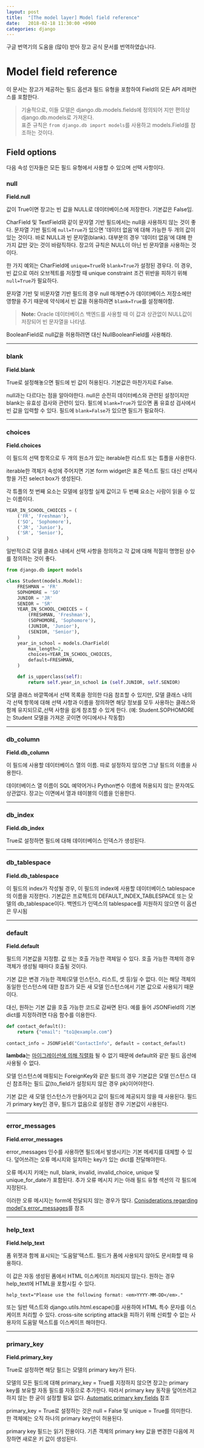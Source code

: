 ```yaml
---
layout: post
title:  "[The model layer] Model field reference"
date:   2018-02-18 11:30:00 +0900
categories: django
---
```


구글 번역기의 도움을 (많이) 받아 장고 공식 문서를 번역하였습니다.

# Model field reference

이 문서는 장고가 제공하는 필드 옵션과 필드 유형을 포함하여 Field의 모든 API 레퍼런스를 포함한다.

> 기술적으로, 이들 모델은 django.db.models.fields에 정의되어 지만 편의상 django.db.models로 가져온다.  
> 표준 규칙은 `from django.db import models`를 사용하고 models.<Foo>Field를 참조하는 것이다. 

## Field options

다음 속성 인자들은 모든 필드 유형에서 사용할 수 있으며 선택 사항이다.

### null

**Field.null**

값이 True이면 장고는 빈 값을 NULL로 데이터베이스에 저장한다. 기본값은 False임.

CharField 및 TextField와 같이 문자열 기반 필드에서는 null을 사용하지 않는 것이 좋다. 문자열 기반 필드에 `null=True`가 있으면 '데이터 없음'에 대해 가능한 두 개의 값이 있는 것이다. 바로 NULL과 빈 문자열(blank). 대부분의 경우 '데이터 없음'에 대해 한 가지 값만 갖는 것이 바람직하다. 장고의 규칙은 NULL이 아닌 빈 문자열을 사용하는 것이다.

한 가지 예외는 CharField에 `unique=True`와 `blank=True`가 설정된 경우다. 이 경우, 빈 값으로 여러 오브젝트를 저장할 때 unique constraint 조건 위반을 피하기 위해 `null=True`가 필요하다.

문자열 기반 및 비문자열 기반 필드의 경우 null 매개변수가 데이터베이스 저장소에만 영향을 주기 때문에 약식에서 빈 값을 허용하려면 `blank=True`를 설정해야함.

> **Note:** Oracle 데이터베이스 백엔드를 사용할 때 이 값과 상관없이 NULL값이 저장되어 빈 문자열을 나타냄.

BooleanField로 null값을 허용하려면 대신 NullBooleanField를 사용해라.

---

### blank

**Field.blank**

True로 설정해놓으면 필드에 빈 값이 허용된다. 기본값은 마찬가지로 False.

null과는 다르다는 점을 알아야한다. null은 순전히 데이터베스와 관련된 설정이지만 blank는 유효성 검사와 관련이 있다. 필드에 `blank=True`가 있으면 폼 유효성 검사에서 빈 값을 입력할 수 있다. 필드에 `blank=False`가 있으면 필드가 필요하다.

---

### choices

**Field.choices**

이 필드의 선택 항목으로 두 개의 원소가 있는 iterable한 리스트 또는 튜플을 사용한다.

iterable한 객체가 속성에 주어지면 기본 form widget은 표준 텍스트 필드 대신 선택사항을 가진 select box가 생성된다.

각 튜플의 첫 번째 요소는 모델에 설정할 실제 값이고 두 번째 요소는 사람이 읽을 수 있는 이름이다. 

```python
YEAR_IN_SCHOOL_CHOICES = (
	('FR', 'Freshman'),
	('SO', 'Sophomore'),
	('JR', 'Junior'),
	('SR', 'Senior'),
)
```
 
일반적으로 모델 클래스 내에서 선택 사항을 정의하고 각 값에 대해 적절히 명명된 상수를 정의하는 것이 좋다. 

```python
from django.db import models

class Student(models.Model):
    FRESHMAN = 'FR'
    SOPHOMORE = 'SO'
    JUNIOR = 'JR'
    SENIOR = 'SR'
    YEAR_IN_SCHOOL_CHOICES = (
        (FRESHMAN, 'Freshman'),
        (SOPHOMORE, 'Sophomore'),
        (JUNIOR, 'Junior'),
        (SENIOR, 'Senior'),
    )
    year_in_school = models.CharField(
        max_length=2,
        choices=YEAR_IN_SCHOOL_CHOICES,
        default=FRESHMAN,
    )

    def is_upperclass(self):
        return self.year_in_school in (self.JUNIOR, self.SENIOR)
```

모델 클래스 바깥쪽에서 선택 목록을 정의한 다음 참조할 수 있지만, 모델 클래스 내의 각 선택 항목에 대해 선택 사항과 이름을 정의하면 해당 정보를 모두 사용하는 클래스와 함께 유지되므로,선택 사항을 쉽게 참조할 수 있게 한다. (예: Student.SOPHOMORE는 Student 모델을 가져온 곳이면 어디에서나 작동함)

---

### db_column

**Field.db_column**

이 필드에 사용할 데이터베이스 열의 이름. 따로 설정하지 않으면 그냥 필드의 이름을 사용한다.

데이터베이스 열 이름이 SQL 예약어거나 Python변수 이름에 허용되지 않는 문자여도 상관없다. 장고는 이면에서 열과 테이블의 이름을 인용한다.

---

### db_index

**Field.db_index**

True로 설정하면 필드에 대해 데이터베이스 인덱스가 생성된다.

---

### db_tablespace

**Field.db_tablespace**

이 필드의 index가 작성될 경우, 이 필드의 index에 사용할 데이터베이스 tablespace의 이름을 지정한다. 기본값은 프로젝트의 DEFAULT\_INDEX\_TABLESPACE 또는 모델의 db_tablespace이다. 백엔드가 인덱스의 tablespace를 지원하지 않으면 이 옵션은 무시됨

---

### default

**Field.default**

필드의 기본값을 지정함. 값 또는 호출 가능한 객체일 수 있다. 호출 가능한 객체의 경우 객체가 생성될 때마다 호출될 것이다.

기본 값은 변경 가능한 객체(모델 인스턴스, 리스트, 셋 등)일 수 없다. 이는 해당 객체의 동일한 인스턴스에 대한 참조가 모든 새 모델 인스턴스에서 기본 값으로 사용되기 때문이다. 

대신, 원하는 기본 값을 호출 가능한 코드로 감싸면 된다. 예를 들어 JSONField의 기본 dict를 지정하려면 다음 함수를 이용한다.

```python
def contact_default():
	return {"email": "to1@example.com"}
	
contact_info = JSONField("ContactInfo", default = contact_default)
```

**lambda**는 [마이그레이션에 의해 직렬화](https://docs.djangoproject.com/en/2.0/topics/migrations/#migration-serializing) 될 수 없기 때문에 default와 같은 필드 옵션에 사용될 수 없다. 

모델 인스턴스에 매핑되는 ForeignKey와 같은 필드의 경우 기본값은 모델 인스턴스 대신 참조하는 필드 값(to_field가 설정되지 않은 경우 pk)이어야한다.

기본 값은 새 모델 인스턴스가 만들어지고 값이 필드에 제공되지 않을 때 사용된다. 필드가 primary key인 경우, 필드가 없음으로 설정된 경우 기본값이 사용된다.

---

### error_messages

**Field.error_messages**

error_messages 인수를 사용하면 필드에서 발생시키는 기본 메세지를 대체할 수 있다. 덮어쓰려는 오류 메시지와 일치하는 key가 있는 dict를 전달해야한다.

오류 메시지 키에는 null, blank, invalid, invalid_choice, unique 및 unique_for_date가 포함된다. 추가 오류 메시지 키는 아래 필드 유형 섹션의 각 필드에 지정된다.

이러한 오류 메시지는 form에 전달되지 않는 경우가 많다. [Conisderations regarding model's error_messages](https://docs.djangoproject.com/en/2.0/topics/forms/modelforms/#considerations-regarding-model-errormessages)를 참조

---

### help_text

**Field.help_text**

폼 위젯과 함께 표시되는 '도움말'텍스트. 필드가 폼에 사용되지 않아도 문서화할 때 유용하다.

이 값은 자동 생성된 폼에서 HTML 이스케이프 처리되지 않는다. 원하는 경우 help_text에 HTML을 포함시킬 수 있다. 

```
help_text="Please use the following format: <em>YYYY-MM-DD</em>."
```

또는 일반 텍스트와 django.utils.html.escape()를 사용하여 HTML 특수 문자를 이스케이프 처리할 수 있다. cross-site scripting attack을 피하기 위해 신뢰할 수 없는 사용자의 도움말 텍스트를 이스케이프 해야한다.

---

### primary_key

**Field.primary_key**

True로 설정하면 해당 필드는 모델의 primary key가 된다.

모델의 모든 필드에 대해 primary_key = True를 지정하지 않으면 장고는 primary key를 보유할 자동 필드를 자동으로 추가한다. 따라서 primary key 동작을 덮어쓰려고 하지 않는 한 굳이 설정할 필요 없다. [Automatic primary key fields](https://docs.djangoproject.com/en/2.0/topics/db/models/#automatic-primary-key-fields) 참조

primary_key = True로 설정하는 것은 null = False 및 unique = True를 의미한다. 한 객체에는 오직 하나의 primary key만이 허용된다.

primary key 필드는 읽기 전용이다. 기존 객체의 primary key 값을 변경한 다음에 저장하면 새로운 키 값이 생성된다.



